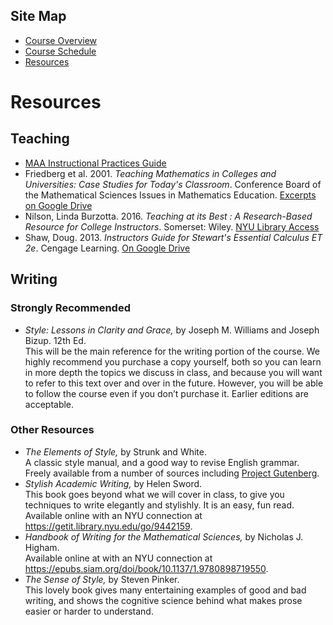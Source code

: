 ## Site Map
* [Course Overview](https://modelingsimulation.github.io/TeachingWriting2020/)
* [Course Schedule](schedule.md)
* [Resources](resources.md) 

# Resources

## Teaching
* [MAA Instructional Practices Guide](https://www.maa.org/programs-and-communities/curriculum%20resources/instructional-practices-guide)
* Friedberg et al. 2001. _Teaching Mathematics in Colleges and Universities: Case Studies for Today's Classroom_. Conference Board of the Mathematical Sciences Issues in Mathematics Education. [Excerpts on Google Drive](https://drive.google.com/open?id=10PowvDuouebK3-Yy14tKuwalU43SsTCx)
* Nilson, Linda Burzotta. 2016. _Teaching at its Best : A Research-Based Resource for College Instructors_. Somerset: Wiley. [NYU Library Access](http://bobcat.library.nyu.edu/permalink/f/1c17uag/nyu_aleph005975219)
* Shaw, Doug. 2013. _Instructors Guide for Stewart's Essential Calculus ET 2e_. Cengage Learning. [On Google Drive](https://drive.google.com/file/d/1SgmOGsaZqava2oorS14kGDh5j95TLKfW/view?usp=sharing)

## Writing 

### Strongly Recommended
* _Style: Lessons in Clarity and Grace,_ by Joseph M. Williams and Joseph Bizup. 12th Ed.   
This will be the main reference for the writing portion of the course. We highly recommend you purchase a copy yourself, both so you can learn in more depth the topics we discuss in class, and because you will want to refer to this text over and over in the future. However, you will be able to follow the course even if you don’t purchase it. Earlier editions are acceptable. 

### Other Resources
* _The Elements of Style,_ by Strunk and White.   
A classic style manual, and a good way to revise English grammar. Freely available from a number of sources including [Project Gutenberg](http://www.gutenberg.org/ebooks/37134).
* _Stylish Academic Writing,_ by Helen Sword.   
This book goes beyond what we will cover in class, to give you techniques to write elegantly and stylishly. It is an easy, fun read. Available online with an NYU connection at https://getit.library.nyu.edu/go/9442159.
* _Handbook of Writing for the Mathematical Sciences,_ by Nicholas J. Higham.   
Available online at with an NYU connection at https://epubs.siam.org/doi/book/10.1137/1.9780898719550. 
* _The Sense of Style,_ by Steven Pinker.  
This lovely book gives many entertaining examples of good and bad writing, and shows the cognitive science behind what makes prose easier or harder to understand. 

